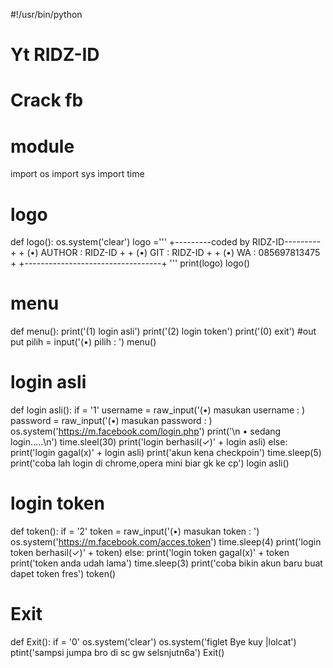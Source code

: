 #!/usr/bin/python
# Yt RIDZ-ID
# Crack fb

# module
import os
import sys
import time

# logo
def logo():
    os.system('clear')
    logo ='''
    +---------coded by RIDZ-ID---------+
    + (•) AUTHOR : RIDZ-ID             +
    + (•) GIT : RIDZ-ID                +
    + (•) WA : 085697813475            +
    +----------------------------------+
    '''
    print(logo)
logo()

# menu
def menu():
    print('(1) login asli')
    print('(2) login token')
    print('(0) exit')
    #out put
    pilih = input('(•) pilih : ')
menu()

# login asli
def login asli():
     if = '1'
     username = raw_input('(•) masukan username : )
     password = raw_input('(•) masukan password : )
    os.system('https://m.facebook.com/login.php')
    print('\n • sedang login.....\n')
    time.sleel(30)
     print('login berhasil(✓)' + login asli)
else:
     print('login gagal(x)' + login asli)
     print('akun kena checkpoin')
     time.sleep(5)
     print('coba lah login di chrome,opera mini biar gk ke cp')
login asli()

# login token
def token():
    if = '2'
    token = raw_input('(•) masukan token : ')
    os.system('https://m.facebook.com/acces.token')
    time.sleep(4)
     print('login token berhasil(✓)' + token)
else:
     print('login token gagal(x)' + token
     print('token anda udah lama')
     time.sleep(3)
     print('coba bikin akun baru buat dapet token fres')
token()

# Exit
def Exit():
    if = '0'
    os.system('clear')
    os.system('figlet Bye kuy |lolcat')
    ptint('sampsi jumpa bro di sc gw selsnjutn6a')
Exit()
